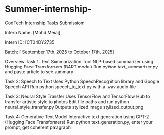 # Summer-internship-

CodTech Internship Tasks Submissiom

Intern Name: [Mohd Meraj]

Intern ID: [CT04DY2735]

Batch: [ September 17th, 2025 to October 17th, 2025]


Overview
Task 1: Text Summarization Tool
NLP-based summarizer using Hugging Face Transformers (BART model)
Run python text_summarizer.py and paste article to see summary

Task 2: Speech to Text
Uses Python SpeechRecognition library and Google Speech API
Run python speech_to_text.py with a .wav audio file

Task 3: Neural Style Transfer
Uses TensorFlow and TensorFlow Hub to transfer artistic style to photos
Edit file paths and run python neural_style_transfer.py
Outputs stylized image stylized_output.png

Task 4: Generative Text Model
Interactive text generation using GPT-2 (Hugging Face Transformers)
Run python text_generation.py, enter your prompt, get coherent paragraph
